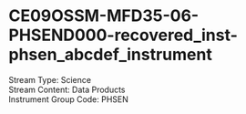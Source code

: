 # CE09OSSM-MFD35-06-PHSEND000-recovered_inst-phsen_abcdef_instrument

Stream Type: Science<br>
Stream Content: Data Products<br>
Instrument Group Code: PHSEN<br>
